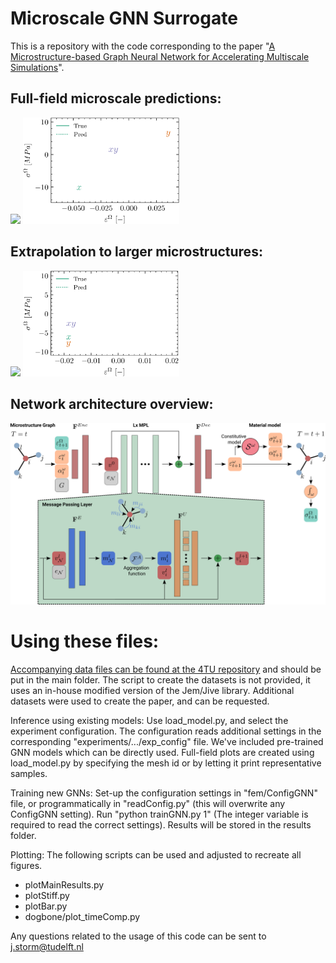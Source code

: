 # Microscale GNN Surrogate
This is a repository with the code corresponding to the paper "[A Microstructure-based Graph Neural Network for Accelerating Multiscale Simulations](https://www.sciencedirect.com/science/article/pii/S0045782524002573)".

## Full-field microscale predictions:

<p float="left">
  <img src="https://github.com/JoepStorm/Microscale-GNN-Surrogate/blob/main/results/git_anim_stress_pred.gif" width="750" />
  <img src="https://github.com/JoepStorm/Microscale-GNN-Surrogate/blob/main/results/git_anim_stress_pred_hom.gif" width="250" /> 
</p>


## Extrapolation to larger microstructures:

<p float="left">
  <img src="https://github.com/JoepStorm/Microscale-GNN-Surrogate/blob/main/results/git_anim_stress_extrap.gif" width="750" />
  <img src="https://github.com/JoepStorm/Microscale-GNN-Surrogate/blob/main/results/git_anim_stress_extrap_hom.gif" width="250" /> 
</p>

## Network architecture overview:
<img src="https://github.com/JoepStorm/Microscale-GNN-Surrogate/blob/main/Network_architecture.png" width="750" /> 

# Using these files:

[Accompanying data files can be found at the 4TU repository](https://data.4tu.nl/datasets/f2a20379-0d48-4829-a5a2-c080eb669663) and should be put in the main folder.
The script to create the datasets is not provided, it uses an in-house modified version of the Jem/Jive library.
Additional datasets were used to create the paper, and can be requested.

Inference using existing models:
Use load_model.py, and select the experiment configuration.
The configuration reads additional settings in the corresponding "experiments/.../exp_config" file.
We've included pre-trained GNN models which can be directly used. 
Full-field plots are created using load_model.py by specifying the mesh id or by letting it print representative samples.

Training new GNNs:
Set-up the configuration settings in "fem/ConfigGNN" file, or programmatically in "readConfig.py" (this will overwrite any ConfigGNN setting).
Run "python trainGNN.py 1" (The integer variable is required to read the correct settings).
Results will be stored in the results folder.

Plotting:
The following scripts can be used and adjusted to recreate all figures.
- plotMainResults.py
- plotStiff.py
- plotBar.py
- dogbone/plot_timeComp.py

Any questions related to the usage of this code can be sent to j.storm@tudelft.nl
